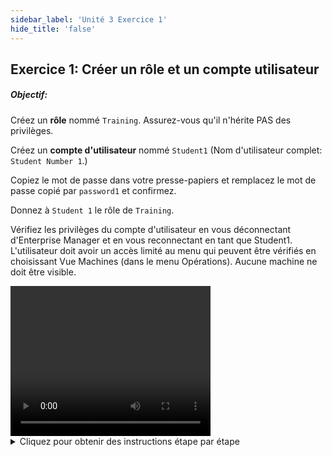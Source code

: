 ```yaml
---
sidebar_label: 'Unité 3 Exercice 1'
hide_title: 'false'
---
```


## Exercice 1: Créer un rôle et un compte utilisateur

##### Objectif:

Créez un **rôle** nommé ```Training```. Assurez-vous qu'il n'hérite PAS des privilèges.

Créez un **compte d'utilisateur** nommé ```Student1``` (Nom d'utilisateur complet: ```Student Number 1```.)

Copiez le mot de passe dans votre presse-papiers et remplacez le mot de passe copié par ```password1``` et confirmez.

Donnez à ```Student 1``` le rôle de ```Training```.

Vérifiez les privilèges du compte d'utilisateur en vous déconnectant d'Enterprise Manager et en vous reconnectant en tant que Student1. L'utilisateur doit avoir un accès limité au menu qui peuvent être vérifiés en choisissant Vue Machines (dans le menu Opérations). Aucune machine ne doit être visible.


<div>
<video width="320" height="240" controls>
  <source src="videobasic/U3E1.mp4" type="video/mp4"></source>
Votre navigateur ne prend pas en charge la vidéo.
</video>
</div>

<details>

<summary>Cliquez pour obtenir des instructions étape par étape</summary>

1. Créer un rôle
    * Sous la rubrique **Sécurité**, double-cliquez sur **Roles (Profil)**.
    * Cliquez sur le bouton **Ajouter** Dans la barre d’outils des Rôles.
    * Dans le champ **Nom** saisissez ```Training```
    * Dans le champ **Documentation**, saisissez : ```Rôle à utiliser lors des exercices de sécurité```.
    * Sous **Privilèges**, assurez-vous que toutes les cases à cocher **Hériter des Privilèges** sont **décochées**.
    * Cliquez sur le bouton **Sauvegarder**.
    * Fermez l'onglet **Roles (Profil)**.
2. Créer un Compte utilisateur.
    * Sous la rubrique **Sécurité**, double-cliquez sur **Comptes utilisateurs**.
    * Cliquez sur le bouton **Ajouter** dans la barre d'outils des comptes utilisateurs.
    * Dans le champ **Nom**, saisissez ```Student1```.
    * Dans le champ **Nom complet Utilisateur**, saisissez ```Student Number 1```.
    * Cliquez sur le bouton **Sauvegarder** dans la barre d'outils des comptes utilisateurs.
    * Dans la fenêtre de **Mot de passe défini**, cliquez sur le bouton **Oui** pour placer le mot de passe dans votre presse-papiers.
    * Cliquez sur le bouton **Modifier Mot de passe utilisateur** (côté droit de l'écran)
    * Cliquez avec le bouton droit de la souris dans le champ **Ancien Mot de passe** et collez l'ancien mot de passe.
    * Cliquez dans le champ **Nouveau mot de passe** et saisissez ```password1``` (en minuscules).
    * Cliquez à l'intérieur du champ **Confirmer Mot de passe** et saisissez ```password1``` (en minuscules).
    * Cliquez sur le bouton **OK**.
    * Sélectionnez le rôle de **Training** dans la liste **Non-autorisé**, puis cliquez sur la **flèche verte** (pointant vers la droite) pour placer Student1 dans le rôle de Training. Notez que le rôle de Training sera sous la liste Autorisé.
    * Cliquez sur le bouton **Sauvegarder** dans la barre d'outils des comptes utilisateurs.
    * Fermez l'onglet Comptes Utilisateurs.
3. Vérifier les Privilèges des comptes utilisateurs.
    * Déconnectez-vous d'Enterprise Manager. Cliquez sur le bouton **Deconnexion** ou sélectionnez Deconnexion dans la barre du menu de l'Enterprise Manager.
    * Cliquez sur **OK** pour confirmer que vous vous déconnectez.
    * À partir de l'écran de connexion OpCon/xps, tapez ```Student1``` dans le champ **Nom Utilisateur**  et ```Password1``` dans le champ **Mot de Passe**. Cliquez sur **Connexion**.
    * Vérifiez les menus auxquels l'utilisateur a accès :
      * Opérations
        * Vue Machines
        * Acquittement de Notification
      * Outils externes
        * Import Export
        * Windows Tools
      * Information
        * Logs
      * Scripts
        * Repository
        * Runners
        * Types
      * Support
        * Support
        * Rapport d’incident
  * Double-cliquez sur **Vue Machines** sous **Opérations**.
  * Aucune machine ne devrait apparaître.
  * **Fermez l'onglet Vue Machines**, puis **déconnectez-vous** d'Enterprise Manager. Cliquez sur **OK** pour confirmer que vous vous déconnectez.
  * À partir de l'écran de connexion OpCon/xps, laissez les champs **Compte utilisateur** et **Mot de passe** vides et cliquez sur **Connexion**.

</details>
